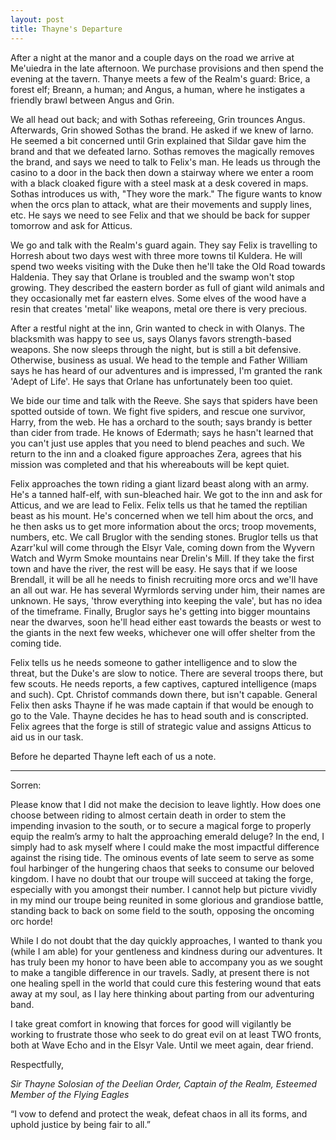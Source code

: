 ```yaml
---
layout: post
title: Thayne's Departure
---
```

After a night at the manor and a couple days on the road we arrive at Me'uiedra in the late afternoon. We purchase provisions and then spend the evening at the tavern. Thanye meets a few of the Realm's guard: Brice, a forest elf; Breann, a human; and Angus, a human, where he instigates a friendly brawl between Angus and Grin.

We all head out back; and with Sothas refereeing, Grin trounces Angus. Afterwards, Grin showed Sothas the brand. He asked if we knew of Iarno. He seemed a bit concerned until Grin explained that Sildar gave him the brand and that we defeated Iarno. Sothas removes the magically removes the brand, and says we need to talk to Felix's man. He leads us through the casino to a door in the back then down a stairway where we enter a room with a black cloaked figure with a steel mask at a desk covered in maps. Sothas introduces us with, "They wore the mark." The figure wants to know when the orcs plan to attack, what are their movements and supply lines, etc. He says we need to see Felix and that we should be back for supper tomorrow and ask for Atticus.

We go and talk with the Realm's guard again. They say Felix is travelling to Horresh about two days west with three more towns til Kuldera. He will spend two weeks visiting with the Duke then he'll take the Old Road towards Haldenia. They say that Orlane is troubled and the swamp won't stop growing. They described the eastern border as full of giant wild animals and they occasionally met far eastern elves. Some elves of the wood have a resin that creates 'metal' like weapons, metal ore there is very precious.

After a restful night at the inn, Grin wanted to check in with Olanys. The blacksmith was happy to see us, says Olanys favors strength-based weapons. She now sleeps through the night, but is still a bit defensive. Otherwise, business as usual. We head to the temple and Father William says he has heard of our adventures and is impressed, I'm granted the rank 'Adept of Life'. He says that Orlane has unfortunately been too quiet.

We bide our time and talk with the Reeve. She says that spiders have been spotted outside of town. We fight five spiders, and rescue one survivor, Harry, from the web. He has a orchard to the south; says brandy is better than cider from trade. He knows of Edermath; says he hasn't learned that you can't just use apples that you need to blend peaches and such. We return to the inn and a cloaked figure approaches Zera, agrees that his mission was completed and that his whereabouts will be kept quiet.

Felix approaches the town riding a giant lizard beast along with an army. He's a tanned half-elf, with sun-bleached hair. We got to the inn and ask for Atticus, and we are lead to Felix. Felix tells us that he tamed the reptilian beast as his mount. He's concerned when we tell him about the orcs, and he then asks us to get more information about the orcs; troop movements, numbers, etc. We call Bruglor with the sending stones. Bruglor tells us that Azarr'kul will come through the Elsyr Vale, coming down from the Wyvern Watch and Wyrm Smoke mountains near Drelin's Mill. If they take the first town and have the river, the rest will be easy. He says that if we loose Brendall, it will be all he needs to finish recruiting more orcs and we'll have an all out war. He has several Wyrmlords serving under him, their names are unknown. He says, 'throw everything into keeping the vale', but has no idea of the timeframe. Finally, Bruglor says he's getting into bigger mountains near the dwarves, soon he'll head either east towards the beasts or west to the giants in the next few weeks, whichever one will offer shelter from the coming tide.

Felix tells us he needs someone to gather intelligence and to slow the threat, but the Duke's are slow to notice. There are several troops there, but few scouts. He needs reports, a few captives, captured intelligence (maps and such). Cpt. Christof commands down there, but isn't capable. General Felix then asks Thayne if he was made captain if that would be enough to go to the Vale. Thayne decides he has to head south and is conscripted. Felix agrees that the forge is still of strategic value and assigns Atticus to aid us in our task.

Before he departed Thayne left each of us a note.

***
Sorren:

Please know that I did not make the decision to leave lightly. How does one choose between riding to almost certain death in order to stem the impending invasion to the south, or to secure a magical forge to properly equip the realm’s army to halt the approaching emerald deluge? In the end, I simply had to ask myself where I could make the most impactful difference against the rising tide. The ominous events of late seem to serve as some foul harbinger of the hungering chaos that seeks to consume our beloved kingdom. I have no doubt that our troupe will succeed at taking the forge, especially with you amongst their number. I cannot help but picture vividly in my mind our troupe being reunited in some glorious and grandiose battle, standing back to back on some field to the south, opposing the oncoming orc horde!

While I do not doubt that the day quickly approaches, I wanted to thank you (while I am able) for your gentleness and kindness during our adventures. It has truly been my honor to have been able to accompany you as we sought to make a tangible difference in our travels. Sadly, at present there is not one healing spell in the world that could cure this festering wound that eats away at my soul, as I lay here thinking about parting from our adventuring band.

I take great comfort in knowing that forces for good will vigilantly be working to frustrate those who seek to do great evil on at least TWO fronts, both at Wave Echo and in the Elsyr Vale. Until we meet again, dear friend.

Respectfully,

*Sir Thayne Solosian of the Deelian Order, Captain of the Realm, Esteemed Member of the Flying Eagles*

“I vow to defend and protect the weak, defeat chaos in all its forms, and uphold justice by being fair to all.”

